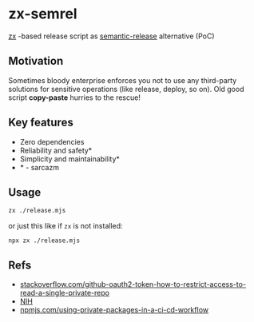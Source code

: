 # zx-semrel
[zx](https://github.com/google/zx) -based release script as [semantic-release](https://github.com/semantic-release/semantic-release) alternative (PoC)

## Motivation
Sometimes bloody enterprise enforces you not to use any third-party solutions for sensitive operations (like release, deploy, so on).
Old good script **copy-paste** hurries to the rescue!

## Key features
* Zero dependencies
* Reliability and safety*
* Simplicity and maintainability*
* \* - sarcazm

## Usage
```bash
zx ./release.mjs
```
or just this like if `zx` is not installed:
```
npx zx ./release.mjs
```

## Refs
* [stackoverflow.com/github-oauth2-token-how-to-restrict-access-to-read-a-single-private-repo](https://stackoverflow.com/questions/26372417/github-oauth2-token-how-to-restrict-access-to-read-a-single-private-repo)
* [NIH](https://en.wikipedia.org/wiki/Not_invented_here)
* [npmjs.com/using-private-packages-in-a-ci-cd-workflow](https://docs.npmjs.com/using-private-packages-in-a-ci-cd-workflow)
